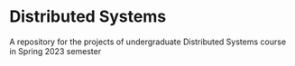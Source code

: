 # Distributed Systems
A repository for the projects of undergraduate Distributed Systems course in Spring 2023 semester
